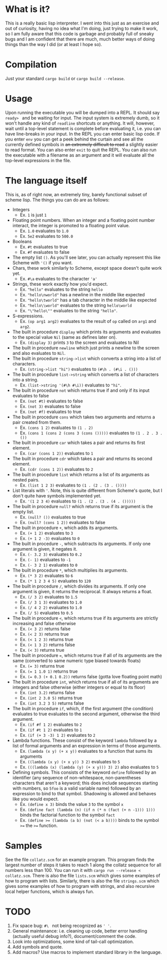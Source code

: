 # What is it?
This is a really basic lisp interpreter. I went into this just as an exercise and out of curiosity, having no idea what I'm doing, just trying to make it work, so I am fully aware that this code is garbage and probably full of sneaky bugs and I am confident that there are much, much better ways of doing things than the way I did (or at least I hope so).

# Compilation
Just your standard `cargo build` or `cargo build --release`. 

# Usage
Upon running the executable you will be dumped into a REPL. It should say `ready> ` and be waiting for input. The input system is extremely dumb, so it won't handle any kind of `readline` shortcuts or anything. It will, however, wait until a top-level statement is complete before evaluating it, i.e. you can have line-breaks in your input. In the REPL you can enter basic lisp code. If you enter `env` you can get a peek behind the curtain and see all the currently defined symbols in ~~an extremely difficult to read~~ a slightly easier to read format. You can also enter `exit` to quit the REPL. You can also run the executable with a filename as an argument and it will evaluate all the top-level expressions in the file.

# The language itself
This is, as of right now, an extremely tiny, barely functional subset of scheme lisp. The things you can do are as follows:
 - Integers
   * Ex. `1` is just `1`
 - Floating point numbers. When an integer and a floating point number interact, the integer is promoted to a floating point value.
   * Ex. `1.0` evaluates to `1.0`
   * Ex. `5e2` evaluates to `500.0`
 - Booleans
   * Ex. `#t` evaluates to true
   * Ex. `#f` evaluates to false
 - The empty list `()`. As you'll see later, you can actually represent this like Scheme with `'()` if you want.
 - Chars, these work similarly to Scheme, except space doesn't quite work yet.
   * Ex. `#\a` evaluates to the character `'a'`
 - Strings, these work exactly how you'd expect.
   * Ex. `"hello"` evaluates to the string `hello`
   * Ex. `"hello\nworld"` has a newline in the middle like expected
   * Ex. `"hello\tworld"` has a tab character in the middle like expected
   * Ex. `"hello\\world"` evaluates to the string `hello\world`
   * Ex. `"\"hello\""` evaluates to the string `"hello"`.
 - S-expressions.
   * Ex. `(op arg1 arg2)` evaluates to the result of `op` called on `arg1` and `arg2`.
 - The built in procedure `display` which prints its arguments and evaluates to the special value `Nil` (same as defines later on).
   * Ex. `(display 3)` prints `3` to the screen and evaluates to Nil
 - The built in procedure `newline` which just prints a newline to the screen and also evaluates to `Nil`.
 - The built in procedure `string->list` which converts a string into a list of characters.
   * Ex. `(string->list "hi")` evaluates to `(#\h . (#\i . ()))`
 - The built in procedure `list->string` which converts a list of characters into a string.
   * Ex. `(list->string '(#\h #\i))` evaluates to `"hi"`.
 - The built in procedure `not` which returns true if and only if its input evaluates to false
   * Ex. `(not #t)` evaluates to false
   * Ex. `(not 3)` evaluates to false
   * Ex. `(not #f)` evaluates to true
 - The built in procedure `cons` which takes two arguments and returns a pair created from them.
   * Ex. `(cons 1 2)` evaluates to `(1 . 2)`
   * Ex. `(cons 1 (cons 2 (cons 3 (cons ()))))` evaluates to `(1 . 2 . 3 . ())`
 - The built in procedure `car` which takes a pair and returns its first element.
   * Ex. `(car (cons 1 2))` evaluates to `1`
 - The built in procedure `cdr` which takes a pair and returns its second element.
   * Ex. `(cdr (cons 1 2))` evaluates to `2`
 - The built in procedure `list` which returns a list of its arguments as nested pairs.
   * Ex. `(list 1 2 3)` evaluates to `(1 . (2 . (3 . ())))`
 - List literals with `'`. Note, this is quite different from Scheme's quote, but I don't quite have symbols implemented yet.
   * Ex. `'(1 2 3 4)` evaluates to `(1 . (2 . (3 . (4 . ()))))`
 - The built in procedure `null?` which returns true if its argument is the empty list.
   * Ex. `(null? ())` evaluates to true
   * Ex. `(null? (cons 1 2))` evaluates to false
 - The built in procedure `+`, which adds its arguments.
   * Ex. `(+ 1 2)` evaluates to `3`
   * Ex. `(+ 1 2 -3)` evaluates to `0`
 - The built in procedure `-`, which subtracts its arguments. If only one argument is given, it negates it.
   * Ex. `(- 3.2 3)` evaluates to `0.2`
   * Ex. `(- 1)` evaluates to `-1`
   * Ex. `(- 3 2 1)` evaluates to `0`
 - The built in procedure `*`, which multiplies its arguments.
   * Ex. `(* 3 2)` evaluates to `6`
   * Ex. `(* 1 2 3 4 5)` evaluates to `120`
 - The built in procedure `/`, which divides its arguments. If only one argument is given, it returns the reciprocal. It always returns a float.
   * Ex. `(/ 3 2)` evaluates to `1.5`
   * Ex. `(/ 3 1 3)` evaluates to `1.0`
   * Ex. `(/ 4 2 2)` evaluates to `1.0`
   * Ex. `(/ 5)` evaluates to `0.5`
 - The built in procedure `<`, which returns true if its arguments are strictly increasing and false otherwise
   * Ex. `(< 3 2)` returns false
   * Ex. `(< 2 3)` returns true
   * Ex. `(< 1 2 3)` returns true
   * Ex. `(< 1 3 2)` returns false
   * Ex. `(< 3)` returns true
 - The built in procedure `=`, which returns true if all of its arguments are the same (converted to same numeric type biased towards floats)
   * Ex. `(= 3)` returns true
   * Ex. `(= 1 1.0 1)` returns true
   * Ex. `(= 0.3 (+ 0.1 0.2))` returns false (gotta love floating point math)
 - The built in procedure `int`, which returns true if all of its arguments are integers and false otherwise (either integers or equal to its floor)
   * Ex. `(int 3.2)` returns false
   * Ex. `(int 2 3.0 5)` returns true
   * Ex. `(int 3.2 3 5)` returns false
 - The built in procedure `if`, which, if the first argument (the condition) evaluates to true evaluates to the second argument, otherwise the third argument.
   * Ex. `(if #f 1 2)` evaluates to `2`
   * Ex. `(if #t 1 2)` evaluates to `1`
   * Ex. `(if (+ 3 -3) 1 2)` evaluates to `2`
 - Lambda functions. These consist of the keyword `lambda` followed by a list of formal arguments and an expression in terms of those arguments.
   * Ex. `(lambda (x y) (+ x y))` evaluates to a function that sums its arguments
   * Ex. `((lambda (x y) (+ x y)) 3 2)` evaluates to `5`
   * Ex. `(((lambda (x) (lambda (y) (+ x y))) 3) 2)` also evaluates to `5`
 - Defining symbols. This consists of the keyword `define` followed by an identifier (any sequence of non-whitespace, non-parentheses characters that aren't a keyword; this does include sequences starting with numbers, so `5foo` is a valid variable name) followed by an expression to bind to that symbol. Shadowing is allowed and behaves like you would expect.
   * Ex. `(define x 3)` binds the value `3` to the symbol `x`
   * Ex. `(define fact (lambda (n) (if n (* n (fact (+ n -1))) 1)))` binds the factorial function to the symbol `fact`
   * Ex. `(define >= (lambda (a b) (not (< a b))))` binds to the symbol `>=` the `>=` function.

# Samples
See the file `collatz.scm` for an example program. This program finds the largest number of steps it takes to reach 1 along the collatz sequence for all numbers less than 100. You can run it with `cargo run --release < collatz.scm`. There is also the file `lists.scm` which gives some examples of how to program with lists. Similarly, there is also the file `strings.scm` which gives some examples of how to program with strings, and also recursive local helper functions, which is always fun.

# TODO
 1. Fix space bug: `#\ ` not being recognized as `' '`.
 2. General maintenance: i.e. cleaning up code, better error handling (actually useful debug info?), document/comment the code.
 3. Look into optimizations, some kind of tail-call optimization.
 4. Add symbols and quote.
 5. Add macros? Use macros to implement standard library in the language.
